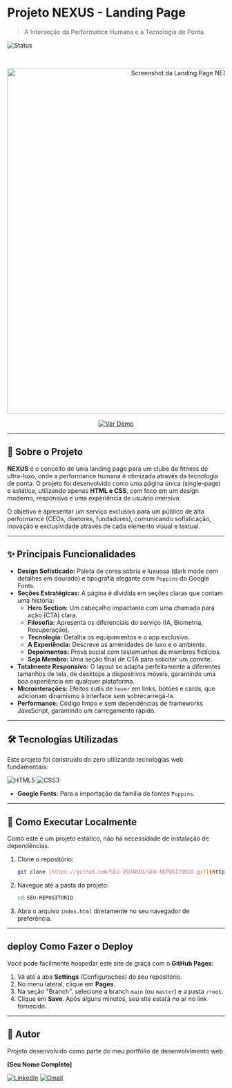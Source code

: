 # Projeto NEXUS - Landing Page

> A Interseção da Performance Humana e a Tecnologia de Ponta.

![Status](https://img.shields.io/badge/status-concluído-brightgreen?style=for-the-badge)

<br>

<p align="center">
  <img src="URL_PARA_SUA_IMAGEM.png" alt="Screenshot da Landing Page NEXUS" width="800"/>
</p>

<p align="center">
  <a href="[SEU_LINK_DO_GITHUB_PAGES_AQUI]" target="_blank">
    <img src="https://img.shields.io/badge/Ver%20Demo%20Online-d4af37?style=for-the-badge&logo=google-chrome&logoColor=black" alt="Ver Demo">
  </a>
</p>

---

## 📖 Sobre o Projeto

**NEXUS** é o conceito de uma landing page para um clube de fitness de ultra-luxo, onde a performance humana é otimizada através da tecnologia de ponta. O projeto foi desenvolvido como uma página única (single-page) e estática, utilizando apenas **HTML e CSS**, com foco em um design moderno, responsivo e uma experiência de usuário imersiva.

O objetivo é apresentar um serviço exclusivo para um público de alta performance (CEOs, diretores, fundadores), comunicando sofisticação, inovação e exclusividade através de cada elemento visual e textual.

---

## ✨ Principais Funcionalidades

-   **Design Sofisticado:** Paleta de cores sóbria e luxuosa (dark mode com detalhes em dourado) e tipografia elegante com `Poppins` do Google Fonts.
-   **Seções Estratégicas:** A página é dividida em seções claras que contam uma história:
    -   **Hero Section:** Um cabeçalho impactante com uma chamada para ação (CTA) clara.
    -   **Filosofia:** Apresenta os diferenciais do serviço (IA, Biometria, Recuperação).
    -   **Tecnologia:** Detalha os equipamentos e o app exclusivo.
    -   **A Experiência:** Descreve as amenidades de luxo e o ambiente.
    -   **Depoimentos:** Prova social com testemunhos de membros fictícios.
    -   **Seja Membro:** Uma seção final de CTA para solicitar um convite.
-   **Totalmente Responsivo:** O layout se adapta perfeitamente a diferentes tamanhos de tela, de desktops a dispositivos móveis, garantindo uma boa experiência em qualquer plataforma.
-   **Microinterações:** Efeitos sutis de `hover` em links, botões e cards, que adicionam dinamismo à interface sem sobrecarregá-la.
-   **Performance:** Código limpo e sem dependências de frameworks JavaScript, garantindo um carregamento rápido.

---

## 🛠️ Tecnologias Utilizadas

Este projeto foi construído do zero utilizando tecnologias web fundamentais:

![HTML5](https://img.shields.io/badge/HTML5-E34F26?style=for-the-badge&logo=html5&logoColor=white)
![CSS3](https://img.shields.io/badge/CSS3-1572B6?style=for-the-badge&logo=css3&logoColor=white)

-   **Google Fonts:** Para a importação da família de fontes `Poppins`.

---

## 🚀 Como Executar Localmente

Como este é um projeto estático, não há necessidade de instalação de dependências.

1.  Clone o repositório:
    ```bash
    git clone [https://github.com/SEU-USUARIO/SEU-REPOSITORIO.git](https://github.com/SEU-USUARIO/SEU-REPOSITORIO.git)
    ```
2.  Navegue até a pasta do projeto:
    ```bash
    cd SEU-REPOSITORIO
    ```
3.  Abra o arquivo `index.html` diretamente no seu navegador de preferência.

---

## deploy Como Fazer o Deploy

Você pode facilmente hospedar este site de graça com o **GitHub Pages**:

1.  Vá até a aba **Settings** (Configurações) do seu repositório.
2.  No menu lateral, clique em **Pages**.
3.  Na seção "Branch", selecione a branch `main` (ou `master`) e a pasta `/root`.
4.  Clique em **Save**. Após alguns minutos, seu site estará no ar no link fornecido.

---

## 👤 Autor

Projeto desenvolvido como parte do meu portfólio de desenvolvimento web.

**[Seu Nome Completo]**

[![LinkedIn](https://img.shields.io/badge/LinkedIn-0077B5?style=for-the-badge&logo=linkedin&logoColor=white)](https://www.linkedin.com/in/SEU-PERFIL-AQUI/)
[![Gmail](https://img.shields.io/badge/Gmail-D14836?style=for-the-badge&logo=gmail&logoColor=white)](mailto:seu-email@gmail.com)
